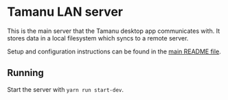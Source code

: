# Tamanu LAN server

This is the main server that the Tamanu desktop app communicates with. It stores data in a local
filesystem which syncs to a remote server.

Setup and configuration instructions can be found in the [main README file](../../README.md).

## Running

Start the server with `yarn run start-dev`.
